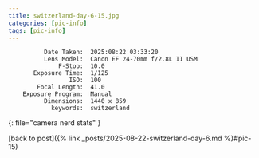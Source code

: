 ```yaml
---
title: switzerland-day-6-15.jpg
categories: [pic-info]
tags: [pic-info]
---
```


```text
          Date Taken:  2025:08:22 03:33:20
          Lens Model:  Canon EF 24-70mm f/2.8L II USM
              F-Stop:  10.0
       Exposure Time:  1/125
                 ISO:  100
        Focal Length:  41.0
    Exposure Program:  Manual
          Dimensions:  1440 x 859
            keywords:  switzerland
```
{: file="camera nerd stats" }

[back to post]({% link _posts/2025-08-22-switzerland-day-6.md %}#pic-15)